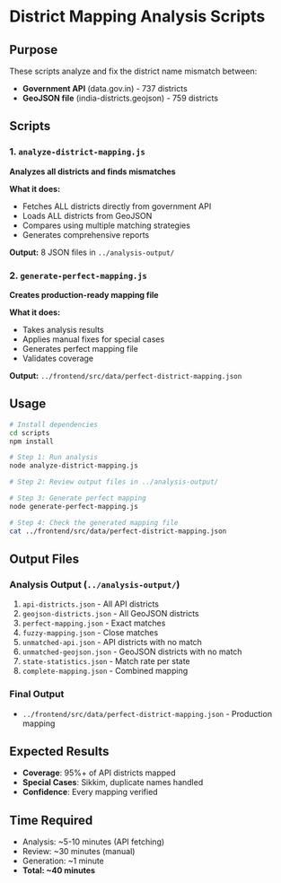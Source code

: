 # District Mapping Analysis Scripts

## Purpose

These scripts analyze and fix the district name mismatch between:
- **Government API** (data.gov.in) - 737 districts
- **GeoJSON file** (india-districts.geojson) - 759 districts

## Scripts

### 1. `analyze-district-mapping.js`
**Analyzes all districts and finds mismatches**

**What it does:**
- Fetches ALL districts directly from government API
- Loads ALL districts from GeoJSON
- Compares using multiple matching strategies
- Generates comprehensive reports

**Output:** 8 JSON files in `../analysis-output/`

### 2. `generate-perfect-mapping.js`
**Creates production-ready mapping file**

**What it does:**
- Takes analysis results
- Applies manual fixes for special cases
- Generates perfect mapping file
- Validates coverage

**Output:** `../frontend/src/data/perfect-district-mapping.json`

## Usage

```bash
# Install dependencies
cd scripts
npm install

# Step 1: Run analysis
node analyze-district-mapping.js

# Step 2: Review output files in ../analysis-output/

# Step 3: Generate perfect mapping
node generate-perfect-mapping.js

# Step 4: Check the generated mapping file
cat ../frontend/src/data/perfect-district-mapping.json
```

## Output Files

### Analysis Output (`../analysis-output/`)
1. `api-districts.json` - All API districts
2. `geojson-districts.json` - All GeoJSON districts
3. `perfect-mapping.json` - Exact matches
4. `fuzzy-mapping.json` - Close matches
5. `unmatched-api.json` - API districts with no match
6. `unmatched-geojson.json` - GeoJSON districts with no match
7. `state-statistics.json` - Match rate per state
8. `complete-mapping.json` - Combined mapping

### Final Output
- `../frontend/src/data/perfect-district-mapping.json` - Production mapping

## Expected Results

- **Coverage**: 95%+ of API districts mapped
- **Special Cases**: Sikkim, duplicate names handled
- **Confidence**: Every mapping verified

## Time Required

- Analysis: ~5-10 minutes (API fetching)
- Review: ~30 minutes (manual)
- Generation: ~1 minute
- **Total: ~40 minutes**
